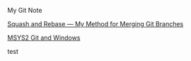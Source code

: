 My Git Note


[Squash and Rebase — My Method for Merging Git Branches](https://levelup.gitconnected.com/squash-and-rebase-my-method-for-merging-git-branches-3b43c52675b6)

 [MSYS2 Git and Windows](https://medium.com/@borekb/zsh-via-msys2-on-windows-3964a943b1ce)

 test